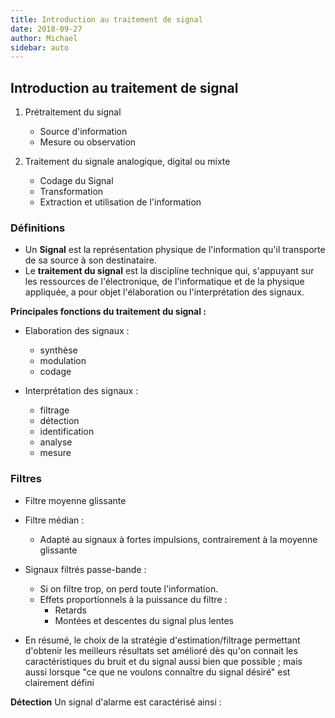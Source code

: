 ```yaml
---
title: Introduction au traitement de signal
date: 2018-09-27
author: Michael
sidebar: auto
---
```


## Introduction au traitement de signal

1. Prétraitement du signal
    * Source d'information
    * Mesure ou observation

2. Traitement du signale analogique, digital ou mixte
    * Codage du Signal
    * Transformation
    * Extraction et utilisation de l'information

### Définitions

* Un **Signal** est la représentation physique de l'information qu'il transporte de sa source à son destinataire.
 * Le **traitement du signal** est la discipline technique qui, s'appuyant sur les ressources de l'électronique, de l'informatique et de la physique appliquée, a pour objet l'élaboration ou l'interprétation des signaux.

**Principales fonctions du traitement du signal :**
* Elaboration des signaux :	
    * synthèse
    * modulation
    * codage

* Interprétation des signaux :	
    * filtrage
    * détection
    * identification
    * analyse
    * mesure
    
### Filtres

* Filtre moyenne glissante

* Filtre médian :	
    * Adapté au signaux à fortes impulsions, contrairement à la moyenne glissante

* Signaux filtrés passe-bande :
    * Si on filtre trop, on perd toute l'information.
    * Effets proportionnels à la puissance du filtre : 
        * Retards 
        * Montées et descentes du signal plus lentes
* En résumé, le choix de la stratégie d'estimation/filtrage permettant d'obtenir les meilleurs résultats set amélioré dès qu'on connait les caractéristiques du bruit et du signal aussi bien que possible ; mais aussi lorsque "ce que ne voulons connaître du signal désiré" est clairement défini

**Détection** Un signal d'alarme est caractérisé ainsi :	
